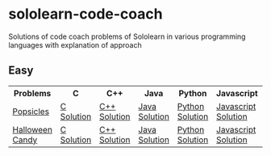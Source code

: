 # sololearn-code-coach
Solutions of code coach problems of Sololearn in various programming languages with explanation of approach


## Easy
<table>
  <tr>
    <th>Problems</th>
    <th>C</th>
    <th>C++</th>
    <th>Java</th>
    <th>Python</th>
    <th>Javascript</th>
    <th>Kotlin</th>
  </tr>
  <tr>
    <td>
      <a href="https://github.com/Harshaapoorv/sololearn-code-coach/blob/main/problems/Popsicles.txt" target="_blank">Popsicles</a>
    </td>
    <td>
      <a href="https://github.com/Harshaapoorv/sololearn-code-coach/blob/main/c-solutions/popsicles.c" target="_blank">C Solution</a>
    </td>
    <td>
      <a href="https://github.com/Harshaapoorv/sololearn-code-coach/blob/main/cpp-solutions/popsicles.cpp" target="_blank">C++ Solution</a>
    </td>
    <td>
      <a href="https://github.com/Harshaapoorv/sololearn-code-coach/blob/main/java-solutions/Popsicles.java" target="_blank">Java Solution</a>
    </td>
    <td>
      <a href="https://github.com/Harshaapoorv/sololearn-code-coach/blob/main/python-solutions/popsicles.py" target="_blank">Python Solution</a>
    </td>
    <td>
      <a href="" target="_blank">Javascript Solution</a>
    </td>
    <td>
      <a href="https://github.com/Harshaapoorv/sololearn-code-coach/blob/main/kotlin-solutions/popsicles.kt" target="_blank">Kotlin Solution</a>
    </td>
  </tr>
  <tr>
    <td>
      <a href="https://github.com/Harshaapoorv/sololearn-code-coach/blob/main/problems/HalloweenCandy.txt" target="_blank">Halloween Candy</a>
    </td>
    <td>
      <a href="https://github.com/Harshaapoorv/sololearn-code-coach/blob/main/c-solutions/halloween_candy.c" target="_blank">C Solution</a>
    </td>
    <td>
      <a href="https://github.com/Harshaapoorv/sololearn-code-coach/blob/main/cpp-solutions/halloween_candy.cpp" target="_blank">C++ Solution</a>
    </td>
    <td>
      <a href="https://github.com/Harshaapoorv/sololearn-code-coach/blob/main/java-solutions/HalloweenCandy.java" target="_blank">Java Solution</a>
    </td>
    <td>
      <a href="https://github.com/Harshaapoorv/sololearn-code-coach/blob/main/python-solutions/halloween_candy.py" target="_blank">Python Solution</a>
    </td>
    <td>
      <a href="" target="_blank">Javascript Solution</a>
    </td>
    <td>
      <a href="https://github.com/Harshaapoorv/sololearn-code-coach/blob/main/kotlin-solutions/HalloweenCandy.kt" target="_blank">Kotlin Solution</a>
    </td>
  </tr>
</table>

